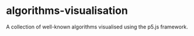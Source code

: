 # algorithms-visualisation
A collection of well-known algorithms visualised using the p5.js framework.
